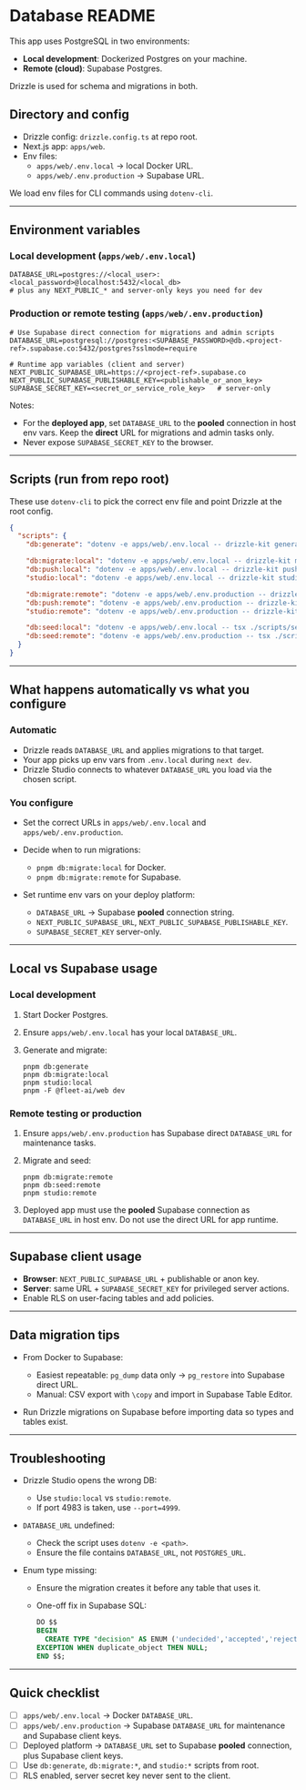 # Database README

This app uses PostgreSQL in two environments:

- **Local development**: Dockerized Postgres on your machine.
- **Remote (cloud)**: Supabase Postgres.

Drizzle is used for schema and migrations in both.

## Directory and config

- Drizzle config: `drizzle.config.ts` at repo root.
- Next.js app: `apps/web`.
- Env files:
  - `apps/web/.env.local` → local Docker URL.
  - `apps/web/.env.production` → Supabase URL.

We load env files for CLI commands using `dotenv-cli`.

---

## Environment variables

### Local development (`apps/web/.env.local`)

```
DATABASE_URL=postgres://<local_user>:<local_password>@localhost:5432/<local_db>
# plus any NEXT_PUBLIC_* and server-only keys you need for dev
```

### Production or remote testing (`apps/web/.env.production`)

```
# Use Supabase direct connection for migrations and admin scripts
DATABASE_URL=postgresql://postgres:<SUPABASE_PASSWORD>@db.<project-ref>.supabase.co:5432/postgres?sslmode=require

# Runtime app variables (client and server)
NEXT_PUBLIC_SUPABASE_URL=https://<project-ref>.supabase.co
NEXT_PUBLIC_SUPABASE_PUBLISHABLE_KEY=<publishable_or_anon_key>
SUPABASE_SECRET_KEY=<secret_or_service_role_key>   # server-only
```

Notes:

- For the **deployed app**, set `DATABASE_URL` to the **pooled** connection in host env vars. Keep the **direct** URL for migrations and admin tasks only.
- Never expose `SUPABASE_SECRET_KEY` to the browser.

---

## Scripts (run from repo root)

These use `dotenv-cli` to pick the correct env file and point Drizzle at the root config.

```json
{
  "scripts": {
    "db:generate": "dotenv -e apps/web/.env.local -- drizzle-kit generate --config=drizzle.config.ts",

    "db:migrate:local": "dotenv -e apps/web/.env.local -- drizzle-kit migrate --config=drizzle.config.ts",
    "db:push:local": "dotenv -e apps/web/.env.local -- drizzle-kit push --config=drizzle.config.ts",
    "studio:local": "dotenv -e apps/web/.env.local -- drizzle-kit studio --config=drizzle.config.ts",

    "db:migrate:remote": "dotenv -e apps/web/.env.production -- drizzle-kit migrate --config=drizzle.config.ts",
    "db:push:remote": "dotenv -e apps/web/.env.production -- drizzle-kit push --config=drizzle.config.ts",
    "studio:remote": "dotenv -e apps/web/.env.production -- drizzle-kit studio --config=drizzle.config.ts --port=4999",

    "db:seed:local": "dotenv -e apps/web/.env.local -- tsx ./scripts/seed.ts",
    "db:seed:remote": "dotenv -e apps/web/.env.production -- tsx ./scripts/seed.ts"
  }
}
```

---

## What happens automatically vs what you configure

### Automatic

- Drizzle reads `DATABASE_URL` and applies migrations to that target.
- Your app picks up env vars from `.env.local` during `next dev`.
- Drizzle Studio connects to whatever `DATABASE_URL` you load via the chosen script.

### You configure

- Set the correct URLs in `apps/web/.env.local` and `apps/web/.env.production`.
- Decide when to run migrations:
  - `pnpm db:migrate:local` for Docker.
  - `pnpm db:migrate:remote` for Supabase.

- Set runtime env vars on your deploy platform:
  - `DATABASE_URL` → Supabase **pooled** connection string.
  - `NEXT_PUBLIC_SUPABASE_URL`, `NEXT_PUBLIC_SUPABASE_PUBLISHABLE_KEY`.
  - `SUPABASE_SECRET_KEY` server-only.

---

## Local vs Supabase usage

### Local development

1. Start Docker Postgres.
2. Ensure `apps/web/.env.local` has your local `DATABASE_URL`.
3. Generate and migrate:

   ```
   pnpm db:generate
   pnpm db:migrate:local
   pnpm studio:local
   pnpm -F @fleet-ai/web dev
   ```

### Remote testing or production

1. Ensure `apps/web/.env.production` has Supabase direct `DATABASE_URL` for maintenance tasks.
2. Migrate and seed:

   ```
   pnpm db:migrate:remote
   pnpm db:seed:remote
   pnpm studio:remote
   ```

3. Deployed app must use the **pooled** Supabase connection as `DATABASE_URL` in host env. Do not use the direct URL for app runtime.

---

## Supabase client usage

- **Browser**: `NEXT_PUBLIC_SUPABASE_URL` + publishable or anon key.
- **Server**: same URL + `SUPABASE_SECRET_KEY` for privileged server actions.
- Enable RLS on user-facing tables and add policies.

---

## Data migration tips

- From Docker to Supabase:
  - Easiest repeatable: `pg_dump` data only → `pg_restore` into Supabase direct URL.
  - Manual: CSV export with `\copy` and import in Supabase Table Editor.

- Run Drizzle migrations on Supabase before importing data so types and tables exist.

---

## Troubleshooting

- Drizzle Studio opens the wrong DB:
  - Use `studio:local` vs `studio:remote`.
  - If port 4983 is taken, use `--port=4999`.

- `DATABASE_URL` undefined:
  - Check the script uses `dotenv -e <path>`.
  - Ensure the file contains `DATABASE_URL`, not `POSTGRES_URL`.

- Enum type missing:
  - Ensure the migration creates it before any table that uses it.
  - One-off fix in Supabase SQL:

    ```sql
    DO $$
    BEGIN
      CREATE TYPE "decision" AS ENUM ('undecided','accepted','rejected','shortlisted');
    EXCEPTION WHEN duplicate_object THEN NULL;
    END $$;
    ```

---

## Quick checklist

- [ ] `apps/web/.env.local` → Docker `DATABASE_URL`.
- [ ] `apps/web/.env.production` → Supabase `DATABASE_URL` for maintenance and Supabase client keys.
- [ ] Deployed platform → `DATABASE_URL` set to Supabase **pooled** connection, plus Supabase client keys.
- [ ] Use `db:generate`, `db:migrate:*`, and `studio:*` scripts from root.
- [ ] RLS enabled, server secret key never sent to the client.
